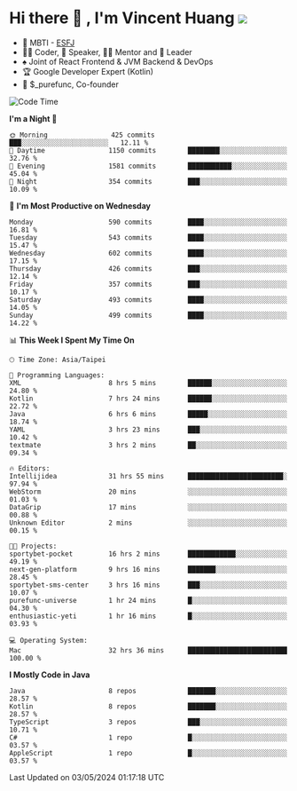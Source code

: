 # Hi there 👋 , I'm Vincent Huang ![](https://komarev.com/ghpvc/?username=Jian-Min-Huang)
- 👀 MBTI - [ESFJ](https://www.16personalities.com/esfj-personality)
- 👨‍💻 Coder, 🎤 Speaker, 👨‍🏫 Mentor and 🚀 Leader
- ♠️ Joint of React Frontend & JVM Backend & DevOps
- 🏆 Google Developer Expert (Kotlin)
- 💼 $_purefunc, Co-founder

<!--START_SECTION:waka-->
![Code Time](http://img.shields.io/badge/Code%20Time-3%2C684%20hrs%202%20mins-blue)

**I'm a Night 🦉** 

```text
🌞 Morning                425 commits         ███░░░░░░░░░░░░░░░░░░░░░░   12.11 % 
🌆 Daytime                1150 commits        ████████░░░░░░░░░░░░░░░░░   32.76 % 
🌃 Evening                1581 commits        ███████████░░░░░░░░░░░░░░   45.04 % 
🌙 Night                  354 commits         ███░░░░░░░░░░░░░░░░░░░░░░   10.09 % 
```
📅 **I'm Most Productive on Wednesday** 

```text
Monday                   590 commits         ████░░░░░░░░░░░░░░░░░░░░░   16.81 % 
Tuesday                  543 commits         ████░░░░░░░░░░░░░░░░░░░░░   15.47 % 
Wednesday                602 commits         ████░░░░░░░░░░░░░░░░░░░░░   17.15 % 
Thursday                 426 commits         ███░░░░░░░░░░░░░░░░░░░░░░   12.14 % 
Friday                   357 commits         ███░░░░░░░░░░░░░░░░░░░░░░   10.17 % 
Saturday                 493 commits         ████░░░░░░░░░░░░░░░░░░░░░   14.05 % 
Sunday                   499 commits         ████░░░░░░░░░░░░░░░░░░░░░   14.22 % 
```


📊 **This Week I Spent My Time On** 

```text
🕑︎ Time Zone: Asia/Taipei

💬 Programming Languages: 
XML                      8 hrs 5 mins        ██████░░░░░░░░░░░░░░░░░░░   24.80 % 
Kotlin                   7 hrs 24 mins       ██████░░░░░░░░░░░░░░░░░░░   22.72 % 
Java                     6 hrs 6 mins        █████░░░░░░░░░░░░░░░░░░░░   18.74 % 
YAML                     3 hrs 23 mins       ███░░░░░░░░░░░░░░░░░░░░░░   10.42 % 
textmate                 3 hrs 2 mins        ██░░░░░░░░░░░░░░░░░░░░░░░   09.34 % 

🔥 Editors: 
Intellijidea             31 hrs 55 mins      ████████████████████████░   97.94 % 
WebStorm                 20 mins             ░░░░░░░░░░░░░░░░░░░░░░░░░   01.03 % 
DataGrip                 17 mins             ░░░░░░░░░░░░░░░░░░░░░░░░░   00.88 % 
Unknown Editor           2 mins              ░░░░░░░░░░░░░░░░░░░░░░░░░   00.15 % 

🐱‍💻 Projects: 
sportybet-pocket         16 hrs 2 mins       ████████████░░░░░░░░░░░░░   49.19 % 
next-gen-platform        9 hrs 16 mins       ███████░░░░░░░░░░░░░░░░░░   28.45 % 
sportybet-sms-center     3 hrs 16 mins       ███░░░░░░░░░░░░░░░░░░░░░░   10.07 % 
purefunc-universe        1 hr 24 mins        █░░░░░░░░░░░░░░░░░░░░░░░░   04.30 % 
enthusiastic-yeti        1 hr 16 mins        █░░░░░░░░░░░░░░░░░░░░░░░░   03.93 % 

💻 Operating System: 
Mac                      32 hrs 36 mins      █████████████████████████   100.00 % 
```

**I Mostly Code in Java** 

```text
Java                     8 repos             ███████░░░░░░░░░░░░░░░░░░   28.57 % 
Kotlin                   8 repos             ███████░░░░░░░░░░░░░░░░░░   28.57 % 
TypeScript               3 repos             ███░░░░░░░░░░░░░░░░░░░░░░   10.71 % 
C#                       1 repo              █░░░░░░░░░░░░░░░░░░░░░░░░   03.57 % 
AppleScript              1 repo              █░░░░░░░░░░░░░░░░░░░░░░░░   03.57 % 
```




 Last Updated on 03/05/2024 01:17:18 UTC
<!--END_SECTION:waka-->
